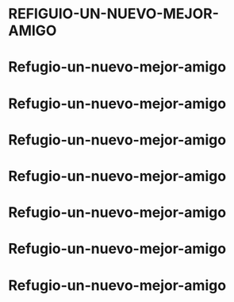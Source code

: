 # REFIGUIO-UN-NUEVO-MEJOR-AMIGO
# Refugio-un-nuevo-mejor-amigo
# Refugio-un-nuevo-mejor-amigo
# Refugio-un-nuevo-mejor-amigo
# Refugio-un-nuevo-mejor-amigo
# Refugio-un-nuevo-mejor-amigo
# Refugio-un-nuevo-mejor-amigo
# Refugio-un-nuevo-mejor-amigo
